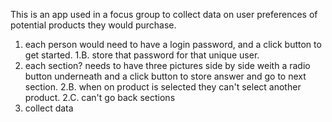 This is an app used in a focus group to collect data on user preferences of potential products they would purchase.

1. each person would need to have a login password, and a click button to get started.
1.B. store that password for that unique user.
2. each section? needs to have three pictures side by side weith a radio button underneath and a click button to store answer and go to next section.
2.B. when on product is selected they can't select another product.
2.C. can't go back sections
3. collect data
